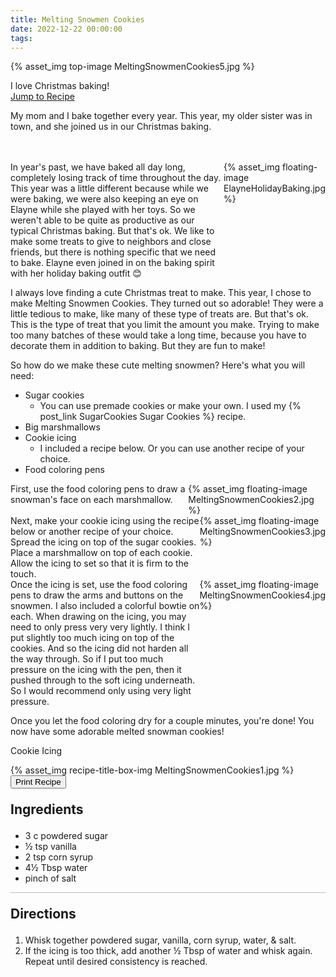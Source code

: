 ```yaml
---
title: Melting Snowmen Cookies
date: 2022-12-22 00:00:00
tags:
---
```


{% asset_img top-image MeltingSnowmenCookies5.jpg %}
<div class="post-body">
I love Christmas baking! 

<br>
<!--more-->

<a class="jump-to-recipe-btn" href="#recipejump"> 
    Jump to Recipe
</a>

My mom and I bake together every year. This year, my older sister was in town, and she joined us in our Christmas baking. 

<br>
<br>
<div style="display:flex;">
In year's past, we have baked all day long, completely losing track of time throughout the day. This year was a little different because while we were baking, we were also keeping an eye on Elayne while she played with her toys. So we weren't able to be quite as productive as our typical Christmas baking. But that's ok. We like to make some treats to give to neighbors and close friends, but there is nothing specific that we need to bake. Elayne even joined in on the baking spirit with her holiday baking outfit 😊
<div>
    {% asset_img floating-image ElayneHolidayBaking.jpg %}
</div>
</div>

I always love finding a cute Christmas treat to make. This year, I chose to make Melting Snowmen Cookies. They turned out so adorable! They were a little tedious to make, like many of these type of treats are. But that's ok. This is the type of treat that you limit the amount you make. Trying to make too many batches of these would take a long time, because you have to decorate them in addition to baking. But they are fun to make! 

So how do we make these cute melting snowmen? 
Here's what you will need: 
<ul class="post-body">
    <li>Sugar cookies
        <ul><li>You can use premade cookies or make your own. I used my {% post_link SugarCookies Sugar Cookies %} recipe.</li></ul>
    </li>
    <li>Big marshmallows</li>
    <li>Cookie icing
        <ul><li>I included a recipe below. Or you can use another recipe of your choice.</li></ul>
    </li>
    <li>Food coloring pens</li>
</ul>

<div style="display:flex;">
First, use the food coloring pens to draw a snowman's face on each marshmallow. 
<div>
    {% asset_img floating-image MeltingSnowmenCookies2.jpg %}
</div>
</div>

<div style="display:flex;">
Next, make your cookie icing using the recipe below or another recipe of your choice. Spread the icing on top of the sugar cookies. Place a marshmallow on top of each cookie. Allow the icing to set so that it is firm to the touch. 
<div>
    {% asset_img floating-image MeltingSnowmenCookies3.jpg %}
</div>
</div>

<div style="display:flex;">
Once the icing is set, use the food coloring pens to draw the arms and buttons on the snowmen. I also included a colorful bowtie on each. When drawing on the icing, you may need to only press very very lightly. I think I put slightly too much icing on top of the cookies. And so the icing did not harden all the way through. So if I put too much pressure on the icing with the pen, then it pushed through to the soft icing underneath. So I would recommend only using very light pressure. 
<div>
    {% asset_img floating-image MeltingSnowmenCookies4.jpg %}
</div>
</div>

Once you let the food coloring dry for a couple minutes, you're done! You now have some adorable melted snowman cookies! 
<br>
</div>

<div id="recipejump"></div>
<div id="recipe">
    <div class="recipe-box">
        <div class="recipe-title-box">
            <div>
                <div class="recipe-title-box-title">
                    <div class="recipe-title-box-header">Cookie Icing</div>
                </div>
                <p class="recipe-title-box-title" style="font-family: Arial;"></p>
            </div>
            {% asset_img recipe-title-box-img MeltingSnowmenCookies1.jpg %}
            <button class="print-recipe"
                    type="button"
                    onclick="printDIV('recipe')" >
                Print Recipe
            </button>
        </div>
        <p style="font-size:150%;"><b>Ingredients</b></p>
        <ul class="post-body">
                <li>3 c powdered sugar</li>
                <li>½ tsp vanilla</li>
                <li>2 tsp corn syrup</li>
                <li>4½ Tbsp water</li>
                <li>pinch of salt</li>
        </ul>
        <hr style="height:1px;background-color:rgb(189, 189, 189) ">
        <p style="font-size:150%;"><b>Directions</b></p>
        <ol class="post-body">
            <li>Whisk together powdered sugar, vanilla, corn syrup, water, & salt.</li>
            <li>If the icing is too thick, add another ½ Tbsp of water and whisk again. Repeat until desired consistency is reached.</li>
        </ol> 
    </div>
</div>

<br>
